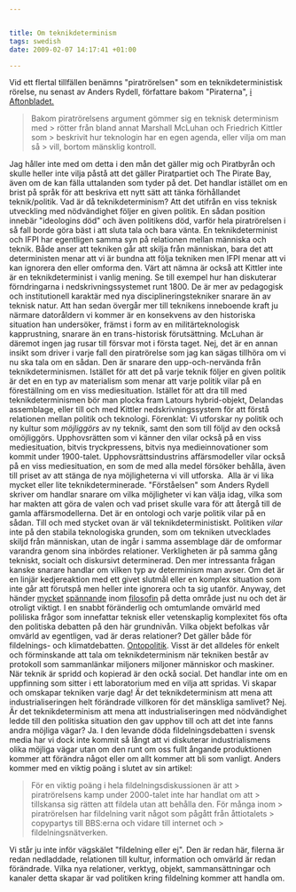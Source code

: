 ```yaml
--- 


title: Om teknikdeterminism 
tags: swedish 
date: 2009-02-07 14:17:41 +01:00 

---
```


Vid ett flertal tillfällen benämns "piratrörelsen" som en teknikdeterministisk rörelse, nu senast av Anders Rydell, författare bakom "Piraterna", [i Aftonbladet.](http://www.aftonbladet.se/kultur/article4349155.ab)

> Bakom piratrörelsens argument gömmer sig en teknisk determinism med > rötter från bland annat Marshall McLuhan och Friedrich Kittler som > beskrivit hur teknologin har en egen agenda, eller vilja om man så > vill, bortom mänsklig kontroll.

Jag håller inte med om detta i den mån det gäller mig och Piratbyrån och skulle heller inte vilja påstå att det gäller Piratpartiet och The Pirate Bay, även om de kan fälla uttalanden som tyder på det. Det handlar istället om en brist på språk för att beskriva ett nytt sätt att tänka förhållandet teknik/politik. Vad är då teknikdeterminism? Att det utifrån en viss teknisk utveckling med nödvändighet följer en given politik. En sådan position innebär "ideologins död" och även politikens död, varför hela piratrörelsen i så fall borde göra bäst i att sluta tala och bara vänta. En teknikdeterminist och IFPI har egentligen samma syn på relationen mellan människa och teknik. Både anser att tekniken går att skilja från människan, bara det att deterministen menar att vi är bundna att följa tekniken men IFPI menar att vi kan ignorera den eller omforma den. Värt att nämna är också att Kittler inte är en teknikdeterminist i vanlig mening. Se till exempel hur han diskuterar förndringarna i nedskrivningssystemet runt 1800. De är mer av pedagogisk och institutionell karaktär med nya disciplineringstekniker snarare än av teknisk natur. Att han sedan övergår mer till teknikens inneboende kraft ju närmare datoråldern vi kommer är en konsekvens av den historiska situation han undersöker, främst i form av en militärteknologisk kapprustning, snarare än en trans-historisk förutsättning. McLuhan är däremot ingen jag rusar till försvar mot i första taget. Nej, det är en annan insikt som driver i varje fall den piratrörelse som jag kan sägas tillhöra om vi nu ska tala om en sådan. Den är snarare den upp-och-nervända från teknikdeterminismen. Istället för att det på varje teknik följer en given politik är det en en typ av materialism som menar att varje politik vilar på en föreställning om en viss mediesituation. Istället för att dra till med teknikdeterminismen bör man plocka fram Latours hybrid-objekt, Delandas assemblage, eller till och med Kittler nedskrivningssystem för att förstå relationen mellan politik och teknologi. Förenklat: Vi utforskar ny politik och ny kultur som *möjliggörs* av ny teknik, samt den som till följd av den också omöjliggörs. Upphovsrätten som vi känner den vilar också på en viss mediesituation, bitvis tryckpressens, bitvis nya medieinnovationer som kommit under 1900-talet. Upphovsrättsindustrins affärsmodeller vilar också på en viss mediesituation, en som de med alla medel försöker behålla, även till priset av att stänga de nya möjligheterna vi vill utforska.  Alla är vi lika mycket eller lite teknikdeterminerade. "Förståelsen" som Anders Rydell skriver om handlar snarare om vilka möjligheter vi kan välja idag, vilka som har makten att göra de valen och vad priset skulle vara för att återgå till de gamla affärsmodellerna. Det är en ontologi och varje politik vilar på en sådan. Till och med stycket ovan är väl teknikdeterministiskt. Politiken *vilar* inte på den stabila teknologiska grunden, som om tekniken utvecklades skiljd från människan, utan de ingår i samma assemblage där de omformar varandra genom sina inbördes relationer. Verkligheten är på samma gång tekniskt, socialt och diskursivt determinerad. Den mer intressanta frågan kanske snarare handlar om vilken typ av determinism man avser. Om det är en linjär kedjereaktion med ett givet slutmål eller en komplex situation som inte går att förutspå men heller inte ignorera och ta sig utanför. Anyway, det händer [mycket](http://www.t0.or.at/delanda/delanda.htm#_jmp0_) [spännande](http://doctorzamalek.wordpress.com/) inom [filosofin](http://larvalsubjects.wordpress.com) på detta område just nu och det är otroligt viktigt. I en snabbt föränderlig och omtumlande omvärld med poliliska frågor som innefattar teknisk eller vetenskaplig komplexitet fös ofta den politiska debatten på den här grundnivån. Vilka objekt befolkas vår omvärld av egentligen, vad är deras relationer? Det gäller både för fildelnings- och klimatdebatten. [Ontopolitik](http://christopherkullenberg.se/?p=386). Visst är det alldeles för enkelt och förminskande att tala om teknikdeterminism när tekniken består av protokoll som sammanlänkar miljoners miljoner människor och maskiner. När teknik är spridd och kopierad är den ockå social. Det handlar inte om en uppfinning som sitter i ett laboratorium med en vilja att spridas. Vi skapar och omskapar tekniken varje dag! Är det teknikdeterminism att mena att industrialiseringen helt förändrade villkoren för det mänskliga samlivet? Nej. Är det teknikdeterminism att mena att industrialiseringen med nödvändighet ledde till den politiska situation den gav upphov till och att det inte fanns andra möjliga vägar? Ja. I den levande döda fildelningsdebatten i svensk media har vi dock inte kommit så långt att vi diskuterar industrialismens olika möjliga vägar utan om den runt om oss fullt ångande produktionen kommer att förändra något eller om allt kommer att bli som vanligt. Anders kommer med en viktig poäng i slutet av sin artikel:

> För en viktig poäng i hela fildelningsdiskussionen är att > piratrörelsens kamp under 2000-talet inte har handlat om att > tillskansa sig rätten att fildela utan att behålla den. För många inom > piratrörelsen har fildelning varit något som pågått från åttiotalets > copypartys till BBS:erna och vidare till internet och > fildelningsnätverken.

Vi står ju inte inför vägskälet "fildelning eller ej". Den är redan här, filerna är redan nedladdade, relationen till kultur, information och omvärld är redan förändrade. Vilka nya relationer, verktyg, objekt, sammansättningar och kanaler detta skapar är vad politiken kring fildelning kommer att handla om. 
